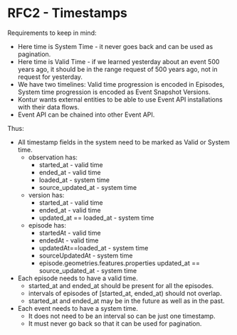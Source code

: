 # RFC2 - Timestamps

Requirements to keep in mind:
* Here time is System Time - it never goes back and can be used as pagination.
* Here time is Valid Time - if we learned yesterday about an event 500 years ago, it should be in the range request of 500 years ago, not in request for yesterday.
* We have two timelines: Valid time progression is encoded in Episodes, System time progression is encoded as Event Snapshot Versions.
* Kontur wants external entities to be able to use Event API installations with their data flows.
* Event API can be chained into other Event API.

Thus:
* All timestamp fields in the system need to be marked as Valid or System time.
  * observation has:
    * started_at - valid time
    * ended_at - valid time
    * loaded_at - system time
    * source_updated_at - system time
  * version has:
    * started_at - valid time
    * ended_at - valid time
    * updated_at == loaded_at - system time
  * episode has:
    * startedAt - valid time
    * endedAt - valid time
    * updatedAt==loaded_at - system time
    * sourceUpdatedAt - system time
    * episode.geometries.features.properties updated_at == source_updated_at - system time
* Each episode needs to have a valid time.
  * started_at and ended_at should be present for all the episodes.
  * intervals of episodes of \[started_at, ended_at) should not overlap.
  * started_at and ended_at may be in the future as well as in the past.
* Each event needs to have a system time.
  * It does not need to be an interval so can be just one timestamp.
  * It must never go back so that it can be used for pagination.
